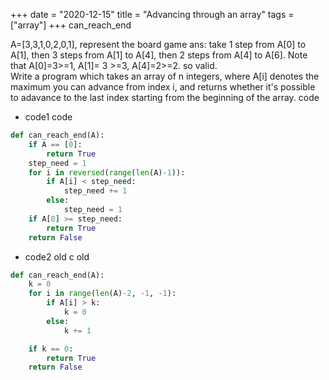 +++ 
date = "2020-12-15"
title = "Advancing through an array"
tags = ["array"]
+++
can_reach_end

A=[3,3,1,0,2,0,1], represent the board game
ans: take 1 step from A[0] to A[1], then 3 steps from A[1] to A[4], then 2 steps from A[4] to A[6].
Note that A[0]=3>=1, A[1]= 3 >=3, A[4]=2>=2. so valid.  
Write a program which takes an array of n integers, where A[i] denotes the maximum you can advance from index i, and returns whether it's possible to adavance to the last index starting from the beginning of the array.
code
- code1
  code
```python
def can_reach_end(A):
    if A == [0]:
        return True
    step_need = 1
    for i in reversed(range(len(A)-1)):
        if A[i] < step_need:
            step_need += 1
        else:
            step_need = 1
    if A[0] >= step_need:
        return True
    return False
```
- code2 old
  c old
```python
def can_reach_end(A):
    k = 0
    for i in range(len(A)-2, -1, -1):
        if A[i] > k:
            k = 0
        else:
            k += 1

    if k == 0:
        return True
    return False
```
